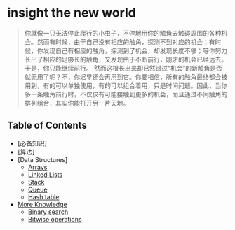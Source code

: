 # insight the new world

>你就像一只无法停止爬行的小虫子，不停地用你的触角去触碰周围的各种机会。然而有时候，由于自己没有相应的触角，探测不到对应的机会；有时候，你发现自己有相应的触角，探测到了机会，却发现长度不够；等你努力长出了相应的足够长的触角，又发现由于不断前行，刚才的机会已经远去。于是，你只能继续前行。
然而这根长出来却已然错过“机会”的新触角是否就无用了呢？不，你迟早还会再用到它。你要相信，所有的触角最终都会被用到，有的可以单独使用，有的可以组合着用，只是时间问题。因此，当你多一条触角前行时，不仅仅有可能接触到更多的机会，而且通过不同触角的排列组合，其实你能打开另一片天地。

## Table of Contents
- [必备知识]
- [算法]
- [Data Structures]
    - [Arrays](#arrays)
    - [Linked Lists](#linked-lists)
    - [Stack](#stack)
    - [Queue](#queue)
    - [Hash table](#hash-table)
- [More Knowledge](#more-knowledge)
    - [Binary search](#binary-search)
    - [Bitwise operations](#bitwise-operations)
    

